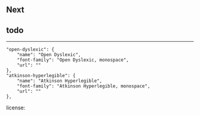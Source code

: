 Next
--------



## todo
----------
	"open-dyslexic": {
		"name": "Open Dyslexic",
		"font-family": "Open Dyslexic, monospace",
		"url": ""
	},
	"atkinson-hyperlegible": {
		"name": "Atkinson Hyperlegible",
		"font-family": "Atkinson Hyperlegible, monospace",
		"url": ""
	},

license: 